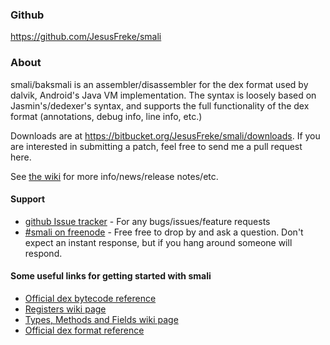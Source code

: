 ### Github
<https://github.com/JesusFreke/smali>

### About

smali/baksmali is an assembler/disassembler for the dex format used by dalvik, Android's Java VM implementation. The syntax is loosely based on Jasmin's/dedexer's syntax, and supports the full functionality of the dex format (annotations, debug info, line info, etc.)

Downloads are at  https://bitbucket.org/JesusFreke/smali/downloads. If you are interested in submitting a patch, feel free to send me a pull request here.

See [the wiki](https://github.com/JesusFreke/smali/wiki) for more info/news/release notes/etc.

#### Support
- [github Issue tracker](https://github.com/JesusFreke/smali/issues) - For any bugs/issues/feature requests
- [#smali on freenode](http://webchat.freenode.net/?channels=smali) - Free free to drop by and ask a question. Don't expect an instant response, but if you hang around someone will respond.


#### Some useful links for getting started with smali

- [Official dex bytecode reference](https://source.android.com/devices/tech/dalvik/dalvik-bytecode.html)
- [Registers wiki page](https://github.com/JesusFreke/smali/wiki/Registers)
- [Types, Methods and Fields wiki page](https://github.com/JesusFreke/smali/wiki/TypesMethodsAndFields)
- [Official dex format reference](https://source.android.com/devices/tech/dalvik/dex-format.html)
